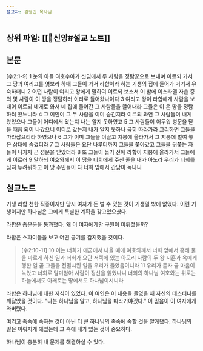 ```yaml
---
설교자: 김형민 목사님
---
```

## 상위 파일: [[🧭신앙#설교 노트]]

## 본문
[수2:1-9]
1 눈의 아들 여호수아가 싯딤에서 두 사람을 정탐꾼으로 보내며 이르되 가서 그 땅과 여리고를 엿보라 하매 그들이 가서 라합이라 하는 기생의 집에 들어가 거기서 유숙하더니
2 어떤 사람이 여리고 왕에게 말하여 이르되 보소서 이 밤에 이스라엘 자손 중의 몇 사람이 이 땅을 정탐하러 이리로 들어왔나이다
3 여리고 왕이 라합에게 사람을 보내어 이르되 네게로 와서 네 집에 들어간 그 사람들을 끌어내라 그들은 이 온 땅을 정탐하러 왔느니라
4 그 여인이 그 두 사람을 이미 숨긴지라 이르되 과연 그 사람들이 내게 왔었으나 그들이 어디에서 왔는지 나는 알지 못하였고
5 그 사람들이 어두워 성문을 닫을 때쯤 되어 나갔으니 어디로 갔는지 내가 알지 못하나 급히 따라가라 그리하면 그들을 따라잡으리라 하였으나
6 그가 이미 그들을 이끌고 지붕에 올라가서 그 지붕에 벌여 놓은 삼대에 숨겼더라
7 그 사람들은 요단 나루터까지 그들을 쫓아갔고 그들을 뒤쫓는 자들이 나가자 곧 성문을 닫았더라
8 또 그들이 눕기 전에 라합이 지붕에 올라가서 그들에게 이르러
9 말하되 여호와께서 이 땅을 너희에게 주신 줄을 내가 아노라 우리가 너희를 심히 두려워하고 이 땅 주민들이 다 너희 앞에서 간담이 녹나니

## 설교노트
기생 라합
천한 직종이지만 당시 여자가 돈 벌 수 있는 것이 기생일 밖에 없었다.
이런 기생이지만 하나님은 그에게 특별한 계획을 갖고있으셨다.

라합은 좁은문을 통과했다.
왜 이 여자에게만 구원이 이뤄졌을까?

라합은 스파이들을 보고 어떤 공기를 감지했을 것이다.
> [수2:10-11]
> 10 이는 너희가 애굽에서 나올 때에 여호와께서 너희 앞에서 홍해 물을 마르게 하신 일과 너희가 요단 저쪽에 있는 아모리 사람의 두 왕 시혼과 옥에게 행한 일 곧 그들을 전멸시킨 일을 우리가 들었음이니라
> 11 우리가 듣자 곧 마음이 녹았고 너희로 말미암아 사람이 정신을 잃었나니 너희의 하나님 여호와는 위로는 하늘에서도 아래로는 땅에서도 하나님이시니라

라합은 하나님에 대한 지식이 있었다.
이 여인은 이 내용을 들었을 때 자신의 데스티니를 깨닳았을 것이다.
"나는 하나님을 알고, 하나님을 따라가야겠다."
이 믿음이 이 여자에게 와버렸다.

여리고 족속에 속하는 것이 아닌 더 큰 하나님의 족속에 속할 것을 알게됐다.
하나님의 일은 이뤄지게 돼있는데 그 속에 내가 있는 것이 중요하다.

하나님이 충분히 내 문제를 해결하실 수 있다.